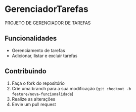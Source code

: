 # GerenciadorTarefas
PROJETO DE GERENCIADOR DE TAREFAS


## Funcionalidades
- Gerenciamento de tarefas
- Adicionar, listar e excluir tarefas

## Contribuindo
1. Faça o fork do repositório
2. Crie uma branch para a sua modificação (`git checkout -b feature/nova-funcionalidade`)
3. Realize as alterações
4. Envie um pull request
